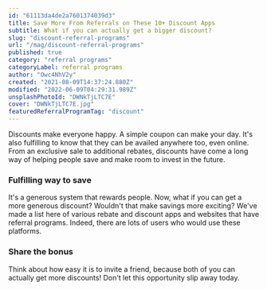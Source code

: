 ```yaml
---
id: "61113da4de2a7601374039d3"
title: Save More From Referrals on These 10+ Discount Apps
subtitle: What if you can actually get a bigger discount?
slug: "discount-referral-programs"
url: "/mag/discount-referral-programs"
published: true
category: "referral programs"
categoryLabel: referral programs
author: "Owc4NhV2y"
created: "2021-08-09T14:37:24.880Z"
modified: "2022-06-09T04:29:31.989Z"
unsplashPhotoId: "DWNkTjLTC7E"
cover: "DWNkTjLTC7E.jpg"
featuredReferralProgramTag: "discount"
---
```

Discounts make everyone happy. A simple coupon can make your day. It's also fulfilling to know that they can be availed anywhere too, even online. From an exclusive sale to additional rebates, discounts have come a long way of helping people save and make room to invest in the future.

### **Fulfilling way to save**

It's a generous system that rewards people. Now, what if you can get a more generous discount? Wouldn't that make savings more exciting? We've made a list here of various rebate and discount apps and websites that have referral programs. Indeed, there are lots of users who would use these platforms.

### **Share the bonus**

Think about how easy it is to invite a friend, because both of you can actually get more discounts! Don't let this opportunity slip away today.